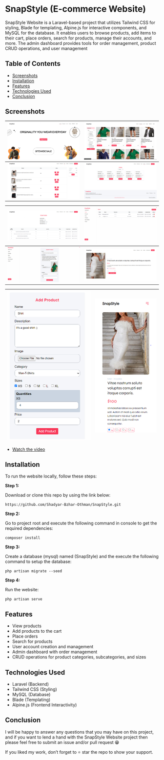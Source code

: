 # SnapStyle (E-commerce Website)

SnapStyle Website is a Laravel-based project that utilizes Tailwind CSS for styling, Blade for templating, Alpine.js for interactive components, and MySQL for the database. It enables users to browse products, add items to their cart, place orders, search for products, manage their accounts, and more. The admin dashboard provides tools for order management, product CRUD operations, and user management

## Table of Contents

-   [Screenshots](#screenshots)
-   [Installation](#installation)
-   [Features](#features)
-   [Technologies Used](#technologies-used)
-   [Conclusion](#conclusion)

## Screenshots

| ![](public/images/readme/1.PNG) | ![](public/images/readme/2.PNG) |
| :-----------------------------: | :-----------------------------: |
| ![](public/images/readme/3.PNG) | ![](public/images/readme/4.PNG) |

| ![](public/images/readme/5.PNG) | ![](public/images/readme/6.PNG) |
| :-----------------------------: | :-----------------------------: |
| ![](public/images/readme/7.PNG) | ![](public/images/readme/9.PNG) |

| ![](public/images/readme/8.PNG) | ![](public/images/readme/10.PNG) |
| :-----------------------------: | :------------------------------: |

-   [Watch the video](https://drive.google.com/file/d/1nQQeSL5EpP6vtOGYtK3PjKGtoxyDL1tT/view?usp=sharing)

## Installation

To run the website locally, follow these steps:

**Step 1:**

Download or clone this repo by using the link below:

```
https://github.com/Shadyar-Bzhar-Othman/SnapStyle.git
```

**Step 2:**

Go to project root and execute the following command in console to get the required dependencies:

```
composer install
```

**Step 3:**

Create a database (mysql) named (SnapStyle) and the execute the following command to setup the database:

```
php artisan migrate --seed
```

**Step 4:**

Run the website:

```
php artisan serve
```

## Features

-   View products
-   Add products to the cart
-   Place orders
-   Search for products
-   User account creation and management
-   Admin dashboard with order management
-   CRUD operations for product categories, subcategories, and sizes

## Technologies Used

-   Laravel (Backend)
-   Tailwind CSS (Styling)
-   MySQL (Database)
-   Blade (Templating)
-   Alpine.js (Frontend Interactivity)

## Conclusion

I will be happy to answer any questions that you may have on this project, and if you want to lend a hand with the SnapStyle Website project then please feel free to submit an issue and/or pull request 😁

If you liked my work, don’t forget to ⭐ star the repo to show your support.
